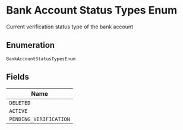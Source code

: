 
# Bank Account Status Types Enum

Current verification status type of the bank account

## Enumeration

`BankAccountStatusTypesEnum`

## Fields

| Name |
|  --- |
| `DELETED` |
| `ACTIVE` |
| `PENDING_VERIFICATION` |

